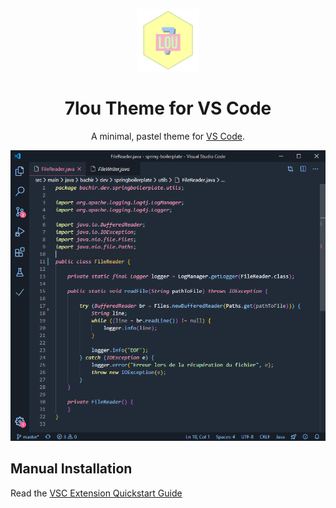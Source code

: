 <p align="center">
  <img alt="7lou Logo" src="https://raw.githubusercontent.com/bachiramiri/7lou-vscode/master/images/7lou_logo.png" width="100" />
</p>
<h1 align="center">
  7lou Theme for VS Code
</h1>
<p align="center">
  A minimal, pastel theme for <a href="">VS Code</a>.
</p>

![demo](https://raw.githubusercontent.com/bachiramiri/7lou-vscode/master/images/7lou_demo.png)

## Manual Installation

Read the [VSC Extension Quickstart Guide](https://github.com/bchiang7/halcyon-vscode/blob/master/vsc-extension-quickstart.md)
